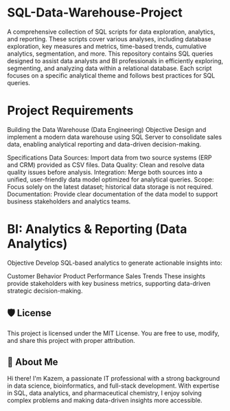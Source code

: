 # SQL-Data-Warehouse-Project
A comprehensive collection of SQL scripts for data exploration, analytics, and reporting. These scripts cover various analyses, including database exploration, key measures and metrics, time-based trends, cumulative analytics, segmentation, and more.
This repository contains SQL queries designed to assist data analysts and BI professionals in efficiently exploring, segmenting, and analyzing data within a relational database. Each script focuses on a specific analytical theme and follows best practices for SQL queries.
# Project Requirements
Building the Data Warehouse (Data Engineering)
Objective
Design and implement a modern data warehouse using SQL Server to consolidate sales data, enabling analytical reporting and data-driven decision-making.

Specifications
Data Sources: 
Import data from two source systems (ERP and CRM) provided as CSV files.
Data Quality:
Clean and resolve data quality issues before analysis.
Integration:
Merge both sources into a unified, user-friendly data model optimized for analytical queries.
Scope:
Focus solely on the latest dataset; historical data storage is not required.
Documentation: Provide clear documentation of the data model to support business stakeholders and analytics teams.
# BI: Analytics & Reporting (Data Analytics)
Objective
Develop SQL-based analytics to generate actionable insights into:

Customer Behavior
Product Performance
Sales Trends
These insights provide stakeholders with key business metrics, supporting data-driven strategic decision-making.


## 🛡️ License
This project is licensed under the MIT License. You are free to use, modify, and share this project with proper attribution.
## 🌟 About Me
Hi there! I'm Kazem, a passionate IT professional with a strong background in data science, bioinformatics, and full-stack development. With expertise in SQL, data analytics, and pharmaceutical chemistry, I enjoy solving complex problems and making data-driven insights more accessible.
